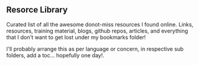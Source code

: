 ## Resorce Library

Curated list of all the awesome donot-miss resources I found online. Links, resources, training material, blogs, github repos, articles, and everything that I don't want to get lost under my bookmarks folder! 

I'll probably arrange this as per language or concern, in respective sub folders, add a toc... hopefully one day!. 

